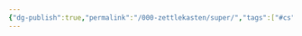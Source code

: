 ```yaml
---
{"dg-publish":true,"permalink":"/000-zettlekasten/super/","tags":["#cs","#java","#lecture","#note","university"],"created":"2024-10-05T23:41:16.300-04:00","updated":"2024-10-05T23:41:27.506-04:00"}
---
```


